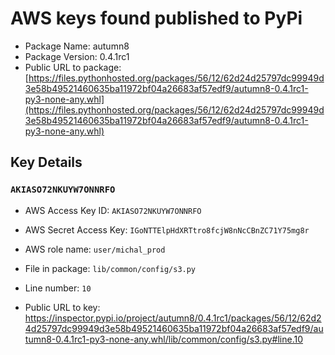 # AWS keys found published to PyPi

* Package Name: autumn8
* Package Version: 0.4.1rc1
* Public URL to package: [https://files.pythonhosted.org/packages/56/12/62d24d25797dc99949d3e58b49521460635ba11972bf04a26683af57edf9/autumn8-0.4.1rc1-py3-none-any.whl](https://files.pythonhosted.org/packages/56/12/62d24d25797dc99949d3e58b49521460635ba11972bf04a26683af57edf9/autumn8-0.4.1rc1-py3-none-any.whl)

## Key Details

### `AKIASO72NKUYW7ONNRFO`

* AWS Access Key ID: `AKIASO72NKUYW7ONNRFO`
* AWS Secret Access Key: `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` 
* AWS role name: `user/michal_prod`
* File in package: `lib/common/config/s3.py`
* Line number: `10`

* Public URL to key: https://inspector.pypi.io/project/autumn8/0.4.1rc1/packages/56/12/62d24d25797dc99949d3e58b49521460635ba11972bf04a26683af57edf9/autumn8-0.4.1rc1-py3-none-any.whl/lib/common/config/s3.py#line.10


